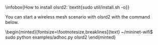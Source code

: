 \infobox{How to install olsrd2: \textit{sudo util/install.sh -o}}


You can start a wireless mesh scenario with olsrd2 with the command below.

\begin{minted}[fontsize=\footnotesize,breaklines]{text}
~/mininet-wifi$ sudo python examples/adhoc.py olsrd2
\end{minted}

